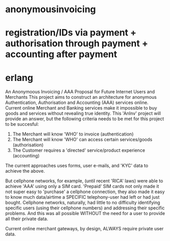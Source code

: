 # anonymousinvoicing
# registration/IDs via payment + authorisation through payment + accounting after payment
# erlang
An Anonymoous Invoicing / AAA Proposal for Future Internet Users and Merchants
This project aims to construct an architecture for anonymous Authentication, Authorisation and Accounting (AAA) services online.
Current online Merchant and Banking services make it impossible to buy goods and services without revealing true identity.
This 'AnInv' project will provide an answer, but the following criteria needs to be met for this project to be succesful:
1. The Merchant will know 'WHO' to invoice (authentication)
2. The Merchant will know 'WHO' can access certain services/goods (authorisation)
3. The Customer requires a 'directed' service/product experience (accounting)

The current approaches uses forms, user e-mails, and 'KYC' data to achieve the above.

But cellphone networks, for example, (until recent 'RICA' laws) were able to achieve 'AAA' using only a SIM card. 
'Prepaid' SIM cards not only made it not super easy to 'purchase' a cellphone connection, they also made it easy
to know much data/airtime a SPECIFIC telephony-user had left or had just bought. Cellphone networks, naturally,
had little to no difficulty identifying specific users (using their cellphone numbers) and addressing their 
specific problems. And this was all possible WITHOUT the need for a user to provide all their private data.

Current online merchant gateways, by design, ALWAYS require private user data.
